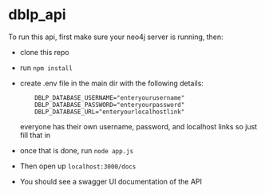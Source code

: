 # dblp_api

To run this api, first make sure your neo4j server is running, then:

- clone this repo
- run `npm install`
- create .env file in the main dir with the following details:
  ``` 
      DBLP_DATABASE_USERNAME="enteryourusername"
      DBLP_DATABASE_PASSWORD="enteryourpassword"
      DBLP_DATABASE_URL="enteryourlocalhostlink" 
  ```
   
   everyone has their own username, password, and localhost links so just fill that in
   
- once that is done, run `node app.js`
- Then open up `localhost:3000/docs`
- You should see a swagger UI documentation of the API
